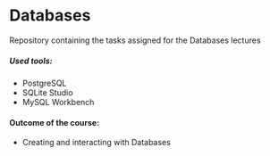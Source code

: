 # Databases
Repository containing the tasks assigned for the Databases lectures
##### Used tools: 
- PostgreSQL
- SQLite Studio
- MySQL Workbench

#### Outcome of the course:
- Creating and interacting with Databases

